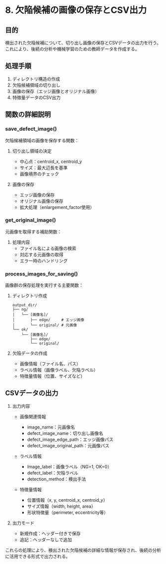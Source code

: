 # 8. 欠陥候補の画像の保存とCSV出力

## 目的
検出された欠陥候補について、切り出し画像の保存とCSVデータの出力を行う。これにより、後続の分析や機械学習のための教師データを作成する。

## 処理手順
1. ディレクトリ構造の作成
2. 欠陥候補領域の切り出し
3. 画像の保存（エッジ画像とオリジナル画像）
4. 特徴量データのCSV出力

## 関数の詳細説明

### save_defect_image()
欠陥候補領域の画像を保存する関数：

1. 切り出し領域の決定
   - 中心点：centroid_x, centroid_y
   - サイズ：最大辺長を基準
   - 画像境界のチェック

2. 画像の保存
   - エッジ画像の保存
   - オリジナル画像の保存
   - 拡大処理（enlargement_factor使用）

### get_original_image()
元画像を取得する補助関数：

1. 処理内容
   - ファイル名による画像の検索
   - 対応する元画像の取得
   - エラー時のハンドリング

### process_images_for_saving()
画像群の保存処理を実行する主要関数：

1. ディレクトリ作成
   ```
   output_dir/
   ├── ng/
   │   └── [画像名]/
   │       ├── edge/     # エッジ画像
   │       └── original/ # 元画像
   └── ok/
       └── [画像名]/
           ├── edge/
           └── original/
   ```

2. 欠陥データの作成
   - 画像情報（ファイル名、パス）
   - ラベル情報（画像ラベル、欠陥ラベル）
   - 特徴量情報（位置、サイズなど）

## CSVデータの出力

1. 出力内容
   - 画像関連情報
     - image_name：元画像名
     - defect_image_name：切り出し画像名
     - defect_image_edge_path：エッジ画像パス
     - defect_image_original_path：元画像パス
   
   - ラベル情報
     - Image_label：画像ラベル（NG=1, OK=0）
     - defect_label：欠陥ラベル
     - detection_method：検出手法

   - 特徴量情報
     - 位置情報（x, y, centroid_x, centroid_y）
     - サイズ情報（width, height, area）
     - 形状特徴量（perimeter, eccentricity等）

2. 出力モード
   - 新規作成：ヘッダー付きで保存
   - 追記：ヘッダーなしで追加

これらの処理により、検出された欠陥候補の詳細な情報が保存され、後続の分析に活用できる形式で出力される。
